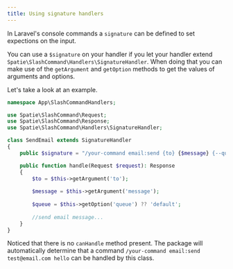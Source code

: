 ```yaml
---
title: Using signature handlers
---
```


In Laravel's console commands a `signature` can be defined to set expections on the input.

You can use a `$signature` on your handler if you let your handler extend `Spatie\SlashCommand\Handlers\SignatureHandler`. When doing that you can make use of the `getArgument` and `getOption` methods to get the values of arguments and options. 

Let's take a look at an example.

```php
namespace App\SlashCommandHandlers;

use Spatie\SlashCommand\Request;
use Spatie\SlashCommand\Response;
use Spatie\SlashCommand\Handlers\SignatureHandler;

class SendEmail extends SignatureHandler
{
    public $signature = "/your-command email:send {to} {$message} {--queue}"

    public function handle(Request $request): Response
    {   
        $to = $this->getArgument('to');
    
        $message = $this->getArgument('message');
        
        $queue = $this->getOption('queue') ?? 'default';
        
        //send email message...
    }
}
```

Noticed that there is no `canHandle` method present. The package will automatically determine that a command `/your-command email:send test@email.com hello` can be handled by this class.